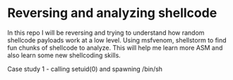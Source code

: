 # Reversing and analyzing shellcode
In this repo I will be reversing and trying to understand how random shellcode payloads work at a low level. Using msfvenom, shellstorm to find fun chunks of shellcode to analyze. This will help me learn more ASM and also learn some new shellcoding skills.

Case study 1 - calling setuid(0) and spawning /bin/sh
